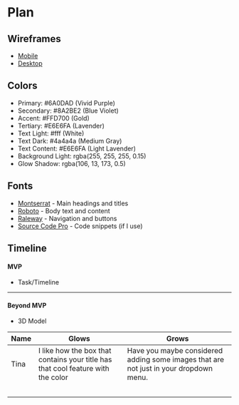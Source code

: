 # Plan

## Wireframes
* [Mobile](sep10_freedom_project_wireframe_mobile.png)
* [Desktop](sep10_freedom_project_wireframe_pc.png)

## Colors
* Primary: #6A0DAD (Vivid Purple)
* Secondary: #8A2BE2 (Blue Violet)
* Accent: #FFD700 (Gold)
* Tertiary: #E6E6FA (Lavender)
* Text Light: #fff (White)
* Text Dark: #4a4a4a (Medium Gray)
* Text Content: #E6E6FA (Light Lavender)
* Background Light: rgba(255, 255, 255, 0.15)
* Glow Shadow: rgba(106, 13, 173, 0.5)

## Fonts
* [Montserrat](https://fonts.google.com/specimen/Montserrat) - Main headings and titles
* [Roboto](https://fonts.google.com/specimen/Roboto) - Body text and content
* [Raleway](https://fonts.google.com/specimen/Raleway) - Navigation and buttons
* [Source Code Pro](https://fonts.google.com/specimen/Source+Code+Pro) - Code snippets (if I use)

## Timeline

#### MVP

* Task/Timeline

---

#### Beyond MVP

* 3D Model




| Name | Glows | Grows |
| -------- | ------- | ------- |
| Tina  |  I like how the box that contains your title has that cool feature with the color |Have you maybe considered adding some images that are not just in your dropdown menu. 
|   |   |
|   |   |
|   |   |
|   |   |
|   |   |

